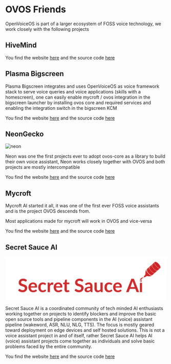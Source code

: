 # OVOS Friends

OpenVoiceOS is part of a larger ecosystem of FOSS voice technology, we work closely with the following projects

## HiveMind

You find the website [here](https://jarbashivemind.github.io/HiveMind-community-docs) and the source code [here](https://github.com/JarbasHiveMind)

## Plasma Bigscreen

Plasma Bigscreen integrates and uses OpenVoiceOS as voice framework stack to serve voice queries and voice
applications (skills with a homescreen), one can easily enable mycroft / ovos integration in the bigscreen launcher by
installing ovos core and required services and enabling the integration switch in the bigscreen KCM

You find the website [here](https://plasma-bigscreen.org) and the source code [here](https://invent.kde.org/plasma/plasma-bigscreen)

## NeonGecko

![neon](https://neon.ai/sites/default/files/neon-ai-artificial-intelligence_1.png)

Neon was one the first projects ever to adopt ovos-core as a library to build their own voice assistant, 
Neon works closely together with OVOS and both projects are mostly intercompatible

You find the website [here](https://neon.ai) and the source code [here](https://github.com/NeonGeckoCom)

## Mycroft

Mycroft AI started it all, it was one of the first ever FOSS voice assistants and is the project OVOS descends from. 

Most applications made for mycroft will work in OVOS and vice-versa

You find the website [here](https://mycroft.ai) and the source code [here](https://github.com/MycroftAI)

## Secret Sauce AI

![ssauce](https://github.com/secretsauceai/secret_sauce_ai/raw/main/SSAI_logo_2.3_compressed_cropped.png?raw=true)

Secret Sauce AI is a coordinated community of tech minded AI enthusiasts working together on projects to identify
blockers and improve the basic open source tools and pipeline components in the AI (voice) assistant pipeline (wakeword,
ASR, NLU, NLG, TTS). The focus is mostly geared toward deployment on edge devices and self hosted solutions. This is not
a voice assistant project in and of itself, rather Secret Sauce AI helps AI (voice) assistant projects come together as
individuals and solve basic problems faced by the entire community.

You find the website [here](https://github.com/secretsauceai/secret_sauce_ai) and the source code [here](https://github.com/secretsauceai)

